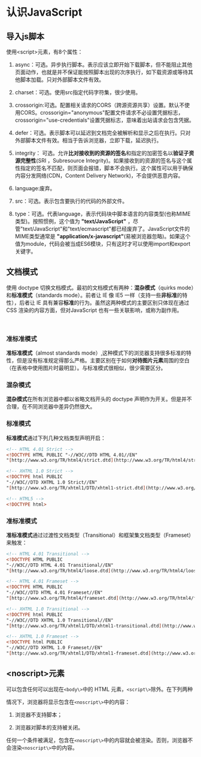 # 认识JavaScript

## 导入js脚本


使用<script\>元素，有8个属性：

1. async：可选。异步执行脚本。表示应该立即开始下载脚本，但不能阻止其他页面动作，也就是并不保证能按照脚本出现的次序执行，如下载资源或等待其他脚本加载。只对外部脚本文件有效。



2. charset：可选。使用src指定代码字符集，很少使用。



3. crossorigin:可选。配置相关请求的CORS（跨源资源共享）设置。默认不使用CORS。crossorigin="anonymous"配置文件请求不必设置凭据标志，crossorigin="use-credentials"设置凭据标志，意味着出站请求会包含凭据。



4. defer：可选。表示脚本可以延迟到文档完全被解析和显示之后在执行。只对外部脚本文件有效。相当于告诉浏览器，立即下载，延迟执行。



5. integrity： 可选。允许**比对接收到的资源的签名**和指定的加密签名以**验证子资源完整性**(SRI ，Subresource Integrity)。如果接收到的资源的签名与这个属性指定的签名不匹配，则页面会报错，脚本不会执行。这个属性可以用于确保内容分发网络(CDN，Content Delivery Network)，不会提供恶意内容。



6. language:废弃。



7. src：可选。表示包含要执行的代码的外部文件。



8. type：可选。代表language，表示代码块中脚本语言的内容类型(也称MIME类型)。按照惯例，这个值为 **"text/JavaScript"** ，尽管"text/JavaScript"和"text/ecmascript"都已经废弃了。JavaScript文件的MIME类型通常是 **"application/x-javascript"**(易被浏览器忽略)。如果这个值为module，代码会被当成ES6模块，只有这时才可以使用import和export关键字。





## 文档模式

使用 doctype 切换文档模式。最初的文档模式有两种：**混杂模式**（quirks mode）和**标准模式**（standards mode）。前者让 IE 像 IE5 一样（支持一些**非标准**的特性），后者让 IE 具有兼容**标准**的行为。虽然这两种模式的主要区别只体现在通过 CSS 渲染的内容方面，但对JavaScript 也有一些关联影响，或称为副作用。

<br/>

### 准标准模式

**准标准模式**（almost standards mode）,这种模式下的浏览器支持很多标准的特性，但是没有标准规定得那么严格。主要区别在于如何**对待图片元素**周围的空白（在表格中使用图片时最明显）。与标准模式很相似，很少需要区分。

### 混杂模式

**混杂模式**在所有浏览器中都以省略文档开头的 doctype 声明作为开关。但是并不合理，在不同浏览器中差异仍然很大。

### 标准模式

**标准模式**通过下列几种文档类型声明开启：

```html
<!-- HTML 4.01 Strict -->
<!DOCTYPE HTML PUBLIC "-//W3C//DTD HTML 4.01//EN"
"[http://www.w3.org/TR/html4/strict.dtd](http://www.w3.org/TR/html4/strict.dtd)">

<!-- XHTML 1.0 Strict -->
<!DOCTYPE html PUBLIC
"-//W3C//DTD XHTML 1.0 Strict//EN"
"[http://www.w3.org/TR/xhtml1/DTD/xhtml1-strict.dtd](http://www.w3.org/TR/xhtml1/DTD/xhtml1-strict.dtd)">

<!-- HTML5 -->
<!DOCTYPE html>
```

### 准标准模式

**准标准模式**通过过渡性文档类型（Transitional）和框架集文档类型（Frameset）来触发：

```html
<!-- HTML 4.01 Transitional -->
<!DOCTYPE HTML PUBLIC
"-//W3C//DTD HTML 4.01 Transitional//EN"
"[http://www.w3.org/TR/html4/loose.dtd](http://www.w3.org/TR/html4/loose.dtd)">

<!-- HTML 4.01 Frameset -->
<!DOCTYPE HTML PUBLIC
"-//W3C//DTD HTML 4.01 Frameset//EN"
"[http://www.w3.org/TR/html4/frameset.dtd](http://www.w3.org/TR/html4/frameset.dtd)">

<!-- XHTML 1.0 Transitional -->
<!DOCTYPE html PUBLIC
"-//W3C//DTD XHTML 1.0 Transitional//EN"
"[http://www.w3.org/TR/xhtml1/DTD/xhtml1-transitional.dtd](http://www.w3.org/TR/xhtml1/DTD/xhtml1-transitional.dtd)">

<!-- XHTML 1.0 Frameset -->
<!DOCTYPE html PUBLIC
"-//W3C//DTD XHTML 1.0 Frameset//EN"
"[http://www.w3.org/TR/xhtml1/DTD/xhtml1-frameset.dtd](http://www.w3.org/TR/xhtml1/DTD/xhtml1-frameset.dtd)">
```





## <noscript\>元素

可以包含任何可以出现在`<body\>`中的 HTML 元素，`<script\>`除外。在下列两种

情况下，浏览器将显示包含在`<noscript\>`中的内容：

1. 浏览器不支持脚本；

2. 浏览器对脚本的支持被关闭。

任何一个条件被满足，包含在`<noscript\>`中的内容就会被渲染。否则，浏览器不会渲染`<noscript\>`中的内容。





